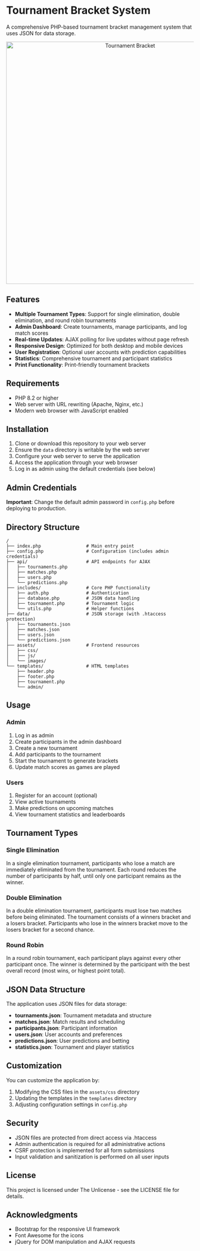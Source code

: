 # Tournament Bracket System

A comprehensive PHP-based tournament bracket management system that uses JSON for data storage.

<p align="center">
  <img src="https://i.imgur.com/gPsilVd.png" alt="Tournament Bracket" width="650">
</p>

## Features

- **Multiple Tournament Types**: Support for single elimination, double elimination, and round robin tournaments
- **Admin Dashboard**: Create tournaments, manage participants, and log match scores
- **Real-time Updates**: AJAX polling for live updates without page refresh
- **Responsive Design**: Optimized for both desktop and mobile devices
- **User Registration**: Optional user accounts with prediction capabilities
- **Statistics**: Comprehensive tournament and participant statistics
- **Print Functionality**: Print-friendly tournament brackets

## Requirements

- PHP 8.2 or higher
- Web server with URL rewriting (Apache, Nginx, etc.)
- Modern web browser with JavaScript enabled

## Installation

1. Clone or download this repository to your web server
2. Ensure the `data` directory is writable by the web server
3. Configure your web server to serve the application
4. Access the application through your web browser
5. Log in as admin using the default credentials (see below)

## Admin Credentials

**Important**: Change the default admin password in `config.php` before deploying to production.

## Directory Structure

```
/
├── index.php                 # Main entry point
├── config.php                # Configuration (includes admin credentials)
├── api/                      # API endpoints for AJAX
│   ├── tournaments.php
│   ├── matches.php
│   ├── users.php
│   └── predictions.php
├── includes/                 # Core PHP functionality
│   ├── auth.php              # Authentication
│   ├── database.php          # JSON data handling
│   ├── tournament.php        # Tournament logic
│   └── utils.php             # Helper functions
├── data/                     # JSON storage (with .htaccess protection)
│   ├── tournaments.json
│   ├── matches.json
│   ├── users.json
│   └── predictions.json
├── assets/                   # Frontend resources
│   ├── css/
│   ├── js/
│   └── images/
└── templates/                # HTML templates
    ├── header.php
    ├── footer.php
    ├── tournament.php
    └── admin/
```

## Usage

### Admin

1. Log in as admin
2. Create participants in the admin dashboard
3. Create a new tournament
4. Add participants to the tournament
5. Start the tournament to generate brackets
6. Update match scores as games are played

### Users

1. Register for an account (optional)
2. View active tournaments
3. Make predictions on upcoming matches
4. View tournament statistics and leaderboards

## Tournament Types

### Single Elimination

In a single elimination tournament, participants who lose a match are immediately eliminated from the tournament. Each round reduces the number of participants by half, until only one participant remains as the winner.

### Double Elimination

In a double elimination tournament, participants must lose two matches before being eliminated. The tournament consists of a winners bracket and a losers bracket. Participants who lose in the winners bracket move to the losers bracket for a second chance.

### Round Robin

In a round robin tournament, each participant plays against every other participant once. The winner is determined by the participant with the best overall record (most wins, or highest point total).

## JSON Data Structure

The application uses JSON files for data storage:

- **tournaments.json**: Tournament metadata and structure
- **matches.json**: Match results and scheduling
- **participants.json**: Participant information
- **users.json**: User accounts and preferences
- **predictions.json**: User predictions and betting
- **statistics.json**: Tournament and player statistics

## Customization

You can customize the application by:

1. Modifying the CSS files in the `assets/css` directory
2. Updating the templates in the `templates` directory
3. Adjusting configuration settings in `config.php`

## Security

- JSON files are protected from direct access via .htaccess
- Admin authentication is required for all administrative actions
- CSRF protection is implemented for all form submissions
- Input validation and sanitization is performed on all user inputs

## License

This project is licensed under The Unlicense - see the LICENSE file for details.

## Acknowledgments

- Bootstrap for the responsive UI framework
- Font Awesome for the icons
- jQuery for DOM manipulation and AJAX requests